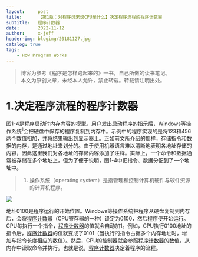 ```yaml
---
layout:     post
title:      【第1章：对程序员来说CPU是什么】决定程序流程的程序计数器
subtitle:   程序计数器
date:       2022-11-12
author:     x-jeff
header-img: blogimg/20181127.jpg
catalog: true
tags:
    - How Program Works
---
```

>博客为参考《程序是怎样跑起来的》一书，自己所做的读书笔记。  
>本文为原创文章，未经本人允许，禁止转载。转载请注明出处。

# 1.决定程序流程的程序计数器

图1-4是程序启动时内存内容的模型。用户发出启动程序的指示后，Windows等操作系统$^1$会把硬盘中保存的程序复制到内存中。示例中的程序实现的是将123和456两个数值相加，并将结果输出到显示器上。正如前文所介绍的那样，存储指令和数据的内存，是通过地址来划分的。由于使用机器语言难以清晰地表明各地址存储的内容，因此这里我们对各地址的存储内容添加了注释。实际上，一个命令和数据通常被存储在多个地址上，但为了便于说明，图1-4中把指令、数据分配到了一个地址中。

>1. 操作系统（operating system）是指管理和控制计算机硬件与软件资源的计算机程序。

![](https://xjeffblogimg.oss-cn-beijing.aliyuncs.com/BLOGIMG/BlogImage/HowProgramWorks/1.3/1.png)

地址0100是程序运行的开始位置。Windows等操作系统把程序从硬盘复制到内存后，会将[程序计数器](http://shichaoxin.com/2022/08/28/第1章-对程序员来说CPU是什么-CPU是寄存器的集合体/)（CPU寄存器的一种）设定为0100，然后程序便开始运行。CPU每执行一个指令，[程序计数器](http://shichaoxin.com/2022/08/28/第1章-对程序员来说CPU是什么-CPU是寄存器的集合体/)的值就会自动加1。例如，CPU执行0100地址的指令后，[程序计数器](http://shichaoxin.com/2022/08/28/第1章-对程序员来说CPU是什么-CPU是寄存器的集合体/)的值就变成了0101（当执行的指令占据多个内存地址时，增加与指令长度相应的数值）。然后，CPU的控制器就会参照[程序计数器](http://shichaoxin.com/2022/08/28/第1章-对程序员来说CPU是什么-CPU是寄存器的集合体/)的数值，从内存中读取命令并执行。也就是说，[程序计数器](http://shichaoxin.com/2022/08/28/第1章-对程序员来说CPU是什么-CPU是寄存器的集合体/)决定着程序的流程。